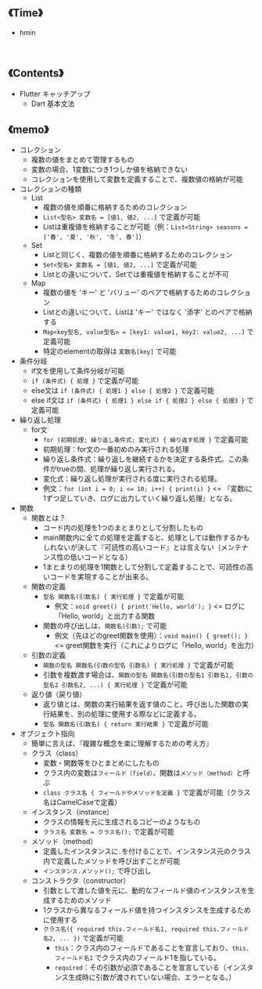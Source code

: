 ## 《Time》
- hmin

<br>

## 《Contents》
- Flutter キャッチアップ
  - Dart 基本文法

## 《memo》
- コレクション
  - 複数の値をまとめて管理するもの
  - 変数の場合、1変数につき1つしか値を格納できない
  - コレクションを使用して変数を定義することで、複数値の格納が可能
- コレクションの種類
  - List
    - 複数の値を順番に格納するためのコレクション
    - `List<型名> 変数名 = [値1, 値2, ...]` で定義が可能
    - Listは重複値を格納することが可能（例：`List<String> seasons = ['春', '夏', '秋', '冬', 春']`）
  - Set
    - Listと同じく、複数の値を順番に格納するためのコレクション
    - `Set<型名> 変数名 = [値1, 値2, ...]` で定義が可能
    - Listとの違いについて、Setでは重複値を格納することが不可
  - Map
    - 複数の値を 'キー' と 'バリュー' のペアで格納するためのコレクション
    - Listとの違いについて、Listは 'キー' ではなく '添字' とのペアで格納する
    - `Map<key型名, value型名> = [key1: value1, key2: value2, ...]` で定義可能
    - 特定のelementの取得は `変数名[key]` で可能
- 条件分岐
  - if文を使用して条件分岐が可能
  - `if (条件式) { 処理 }` で定義が可能
  - else文は `if (条件式) { 処理1 } else { 処理2 }` で定義可能
  - else if文は `if (条件式) { 処理1 } else if { 処理2 } else { 処理3 }` で定義可能
- 繰り返し処理
  - for文
    - `for (初期処理; 繰り返し条件式; 変化式) { 繰り返す処理 }` で定義可能
    - 初期処理：for文の一番初めのみ実行される処理
    - 繰り返し条件式：繰り返しを継続するかを決定する条件式。この条件がtrueの間、処理が繰り返し実行される。
    - 変化式：繰り返し処理が実行される度に実行される処理。
    - 例文：`for (int i = 0; i <= 10; i++) { print(i) }` <= 『変数iに1ずつ足していき、ログに出力していく繰り返し処理』となる。
- 関数
  - 関数とは？
    - コード内の処理を1つのまとまりとして分割したもの
    - main関数内に全ての処理を定義すると、処理としては動作するかもしれないが決して『可読性の高いコード』とは言えない（メンテナンス性の低いコードとなる）
    - 1まとまりの処理を1関数として分割して定義することで、可読性の高いコードを実現することが出来る。
  - 関数の定義
    - `型名 関数名(引数名) { 実行処理 }` で定義が可能
      - 例文：`void greet() { print('Hello, world'); }` <= ログに「Hello, world」と出力する関数
    - 関数の呼び出しは、`関数名(引数);` で可能
      - 例文（先ほどのgreet関数を使用）：`void main() { greet(); }` <= greet関数を実行（これによりログに「Hello, world」を出力）
  - 引数の定義
    - `関数の型名 関数名(引数の型名 引数名) { 実行処理 }` で定義が可能
    - 引数を複数渡す場合は、`関数の型名 関数名(引数の型名1 引数名1, 引数の型名2 引数名2, ...) { 実行処理 }` で定義が可能
  - 返り値（戻り値）
    - 返り値とは、関数の実行結果を返す値のこと。呼び出した関数の実行結果を、別の処理に使用する際などに定義する。
    - `型名 関数名(引数名) { return 実行結果 }` で定義が可能
- オブジェクト指向
  - 簡単に言えば、『複雑な概念を楽に理解するための考え方』
  - クラス（class）
    - 変数・関数等をひとまとめにしたもの
    - クラス内の変数は`フィールド（field）`、関数は`メソッド（method）`と呼ぶ
    - `class クラス名 { フィールドやメソッドを定義 }` で定義が可能（クラス名はCamelCaseで定義）
  - インスタンス（instance）
    - クラスの情報を元に生成されるコピーのようなもの
    - `クラス名 変数名 = クラス名();` で定義が可能
  - メソッド（method）
    - 定義したインスタンスに`.`を付けることで、インスタンス元のクラス内で定義したメソッドを呼び出すことが可能
    - `インスタンス.メソッド();` で呼び出し
  - コンストラクタ（constructor）
    - 引数として渡した値を元に、動的なフィールド値のインスタンスを生成するためのメソッド
    - 1クラスから異なるフィールド値を持つインスタンスを生成するために使用する
    - `クラス名({ required this.フィールド名1, required this.フィールド名2, ... })` で定義が可能
      - `this`：クラス内のフィールドであることを宣言しており、`this.フィールド名1` でクラス内のフィールド1を指している。
      - `required`：その引数が必須であることを宣言している（インスタンス生成時に引数が渡されていない場合、エラーとなる。）

